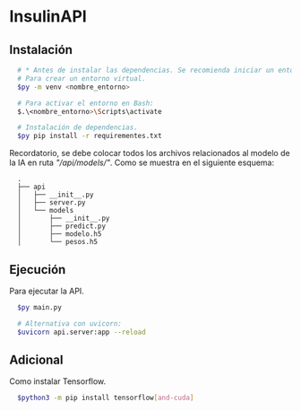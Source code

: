 # InsulinAPI

## Instalación

```bash
  # * Antes de instalar las dependencias. Se recomienda iniciar un entorno virtual.
  # Para crear un entorno virtual.
  $py -m venv <nombre_entorno>

  # Para activar el entorno en Bash:
  $.\<nombre_entorno>\Scripts\activate

  # Instalación de dependencias.
  $py pip install -r requirementes.txt
```

Recordatorio, se debe colocar todos los archivos relacionados al modelo de la IA en ruta _"/api/models/"_. Como se muestra en el siguiente esquema:

```
  .
  ├── api
  │   ├── __init__.py
  │   ├── server.py
  │   └── models
  │       ├── __init__.py
  │       ├── predict.py
  │       ├── modelo.h5
  │       └── pesos.h5
```

## Ejecución

Para ejecutar la API.

```bash
  $py main.py

  # Alternativa con uvicorn:
  $uvicorn api.server:app --reload
```

## Adicional

Como instalar Tensorflow.

```bash
  $python3 -m pip install tensorflow[and-cuda]
```
